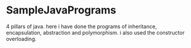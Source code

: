 # SampleJavaPrograms
4 pillars of java.
here i have done the programs of inheritance, encapsulation, abstraction and polymorphism.
i also used the constructor overloading.
